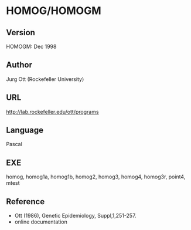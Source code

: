 # HOMOG/HOMOGM

## Version
HOMOGM: Dec 1998

## Author
Jurg Ott (Rockefeller University)

## URL
http://lab.rockefeller.edu/ott/programs

## Language
Pascal

## EXE
homog, homog1a, homog1b, homog2, homog3, homog4, homog3r, point4, mtest

## Reference
* Ott (1986), Genetic Epidemiology, Suppl,1,251-257.
* online documentation